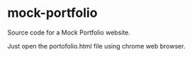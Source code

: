 # mock-portfolio
Source code for a Mock Portfolio website.

Just open the portofolio.html file using chrome web browser.
